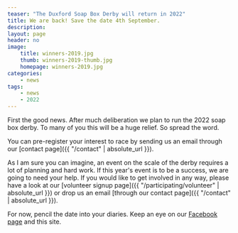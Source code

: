 ```yaml
---
teaser: "The Duxford Soap Box Derby will return in 2022"
title: We are back! Save the date 4th September.
description:
layout: page
header: no
image: 
    title: winners-2019.jpg
    thumb: winners-2019-thumb.jpg
    homepage: winners-2019.jpg
categories:
    - news
tags:
    - news
    - 2022
---
```


First the good news. After much deliberation we plan to run the 2022 soap box derby. To many of you this will be a huge relief. So spread the word.

You can pre-register your interest to race by sending us an email through our [contact page]({{ "/contact" | absolute_url }}).

As I am sure you can imagine, an event on the scale of the derby requires a lot of planning and hard work. If this year's event is to be a success, we are going to need your help. If you would like to get involved in any way, please have a look at our [volunteer signup page]({{ "/participating/volunteer" | absolute_url }}) or drop us an email [through our contact page]({{ "/contact" | absolute_url }}).

For now, pencil the date into your diaries. Keep an eye on our [Facebook page](https://www.facebook.com/DuxfordSoapBoxDerby) and this site.